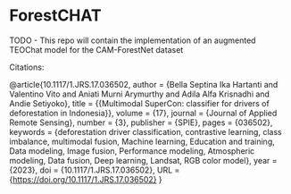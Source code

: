 
# ForestCHAT

TODO - This repo will contain the implementation of an augmented TEOChat model for the CAM-ForestNet dataset

Citations:

@article{10.1117/1.JRS.17.036502,
author = {Bella Septina Ika Hartanti and Valentino Vito and Aniati Murni Arymurthy and Adila Alfa Krisnadhi and Andie Setiyoko},
title = {{Multimodal SuperCon: classifier for drivers of deforestation in Indonesia}},
volume = {17},
journal = {Journal of Applied Remote Sensing},
number = {3},
publisher = {SPIE},
pages = {036502},
keywords = {deforestation driver classification, contrastive learning, class imbalance, multimodal fusion, Machine learning, Education and training, Data modeling, Image fusion, Performance modeling, Atmospheric modeling, Data fusion, Deep learning, Landsat, RGB color model},
year = {2023},
doi = {10.1117/1.JRS.17.036502},
URL = {https://doi.org/10.1117/1.JRS.17.036502}
}

